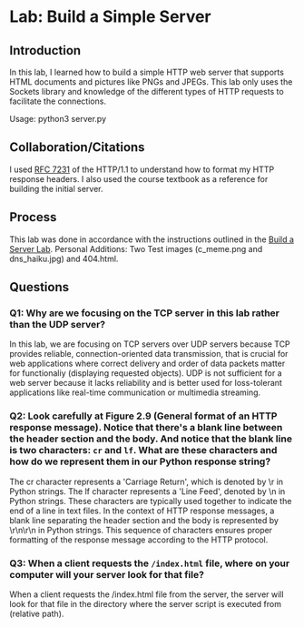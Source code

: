 # Lab: Build a Simple Server

## Introduction

In this lab, I learned how to build a simple HTTP web server that supports HTML documents and pictures like PNGs and JPEGs. This lab only uses the Sockets library and knowledge of the different types of HTTP requests to facilitate the connections.

Usage: python3 server.py

## Collaboration/Citations

I used [RFC 7231](https://datatracker.ietf.org/doc/html/rfc7231) of the HTTP/1.1 to understand how to format my HTTP response headers. I also used the course textbook as a reference for building the initial server.

## Process

This lab was done in accordance with the instructions outlined in the [Build a Server Lab](https://courses.cs.usna.edu/IC322/#/assignments/week02/lab-build-a-server). Personal Additions: Two Test images (c_meme.png and dns_haiku.jpg) and 404.html.

## Questions

### Q1: Why are we focusing on the TCP server in this lab rather than the UDP server?

In this lab, we are focusing on TCP servers over UDP servers because TCP provides reliable, connection-oriented data transmission, that is crucial for web applications where correct delivery and order of data packets matter for functionaliy (displaying requested objects). UDP is not sufficient for a web server because it lacks reliability and is better used for loss-tolerant applications like real-time communication or multimedia streaming.

### Q2: Look carefully at Figure 2.9 (General format of an HTTP response message). Notice that there's a blank line between the header section and the body. And notice that the blank line is two characters: `cr` and `lf`. What are these characters and how do we represent them in our Python response string?

The cr character represents a 'Carriage Return', which is denoted by \r in Python strings. The lf character represents a 'Line Feed', denoted by \n in Python strings. These characters are typically used together to indicate the end of a line in text files. In the context of HTTP response messages, a blank line separating the header section and the body is represented by \r\n\r\n in Python strings. This sequence of characters ensures proper formatting of the response message according to the HTTP protocol.

### Q3: When a client requests the `/index.html` file, where on your computer will your server look for that file?

When a client requests the /index.html file from the server, the server will look for that file in the directory where the server script is executed from (relative path).
